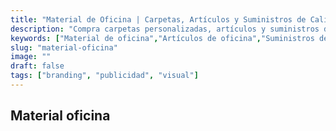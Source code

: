 ```yaml
---
title: "Material de Oficina | Carpetas, Artículos y Suministros de Calidad"
description: "Compra carpetas personalizadas, artículos y suministros de oficina con la mejor calidad. Descubre nuestra papelería profesional para empresas. ¡Consulta ahora!"
keywords: ["Material de oficina","Artículos de oficina","Suministros de oficina","Papeleria de oficina"]
slug: "material-oficina"
image: ""
draft: false
tags: ["branding", "publicidad", "visual"]
---
```


## Material oficina